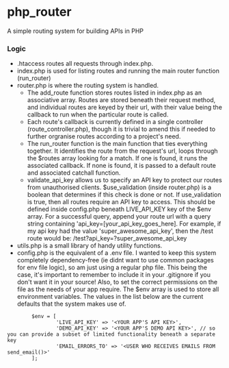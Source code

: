 # php_router
A simple routing system for building APIs in PHP

### Logic
- .htaccess routes all requests through index.php.
- index.php is used for listing routes and running the main router function (run_router)
- router.php is where the routing system is handled.
  - The add_route function stores routes listed in index.php as an associative array. Routes are stored beneath their request method, and individual routes are keyed by their url, with their value being the callback to run when the particular route is called.
  - Each route's callback is currently defined in a single controller (route_controller.php), though it is trivial to amend this if needed to further orgranise routes according to a project's need. 
  - The run_router function is the main function that ties everything together. It identifies the route from the request's url, loops through the $routes array looking for a match. If one is found, it runs the associated callback. If none is found, it is passed to a default route and associated catchall function.
  - validate_api_key allows us to specify an API key to protect our routes from unauthorised clients. $use_validation (inside router.php) is a boolean that determines if this check is done or not. If use_validation is true, then all routes require an API key to access. This should be defined inside config.php beneath LIVE_API_KEY key of the $env array. For a successful query, append your route url with a query string containing 'api_key=[your_api_key_goes_here]. For example, if my api key had the value 'super_awesome_api_key', then the /test route would be: /test?api_key=?super_awesome_api_key
- utils.php is a small library of handy utility functions.
- config.php is the equivalent of a .env file. I wanted to keep this system completely dependency-free (ie didnt want to use common packages for env file logic), so am just using a regular php file. This being the case, it's important to remember to include it in your .gitignore if you don't want it in your source! Also, to set the correct permissions on the file as the needs of your app require. The $env array is used to store all environment variables. The values in the list below are the current defaults that the system makes use of.

```
        $env = [
                'LIVE_API_KEY' => '<YOUR APP'S API KEY>',
                'DEMO_API_KEY' => '<YOUR APP'S DEMO API KEY>', // so you can provide a subset of limited functionality beneath a separate key
                'EMAIL_ERRORS_TO' => '<USER WHO RECEIVES EMAILS FROM send_email()>'
        ];
```

